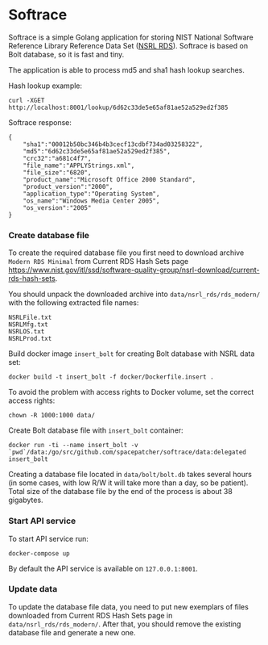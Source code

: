 # Softrace 

Softrace is a simple Golang application for storing NIST National Software Reference Library Reference Data Set (<a href="https://www.nist.gov/software-quality-group/national-software-reference-library-nsrl" target="_blank">NSRL RDS</a>). Softrace is based on Bolt database, so it is fast and tiny.

The application is able to process md5 and sha1 hash lookup searches.

Hash lookup example:
```
curl -XGET http://localhost:8001/lookup/6d62c33de5e65af81ae52a529ed2f385
```

Softrace response:
```
{
    "sha1":"00012b50bc346b4b3cecf13cdbf734ad03258322",
    "md5":"6d62c33de5e65af81ae52a529ed2f385",
    "crc32":"a681c4f7",
    "file_name":"APPLYStrings.xml",
    "file_size":"6820",
    "product_name":"Microsoft Office 2000 Standard",
    "product_version":"2000",
    "application_type":"Operating System",
    "os_name":"Windows Media Center 2005",
    "os_version":"2005"
}
```

### Create database file

To create the required database file you first need to download archive `Modern RDS Minimal` from Current RDS Hash Sets page https://www.nist.gov/itl/ssd/software-quality-group/nsrl-download/current-rds-hash-sets. 

You should unpack the downloaded archive into `data/nsrl_rds/rds_modern/` with the following extracted file names:
```
NSRLFile.txt
NSRLMfg.txt
NSRLOS.txt
NSRLProd.txt
```

Build docker image `insert_bolt` for creating Bolt database with NSRL data set:
```
docker build -t insert_bolt -f docker/Dockerfile.insert .
```

To avoid the problem with access rights to Docker volume, set the correct access rights:
```
chown -R 1000:1000 data/
```

Create Bolt database file with `insert_bolt` container:
```
docker run -ti --name insert_bolt -v `pwd`/data:/go/src/github.com/spacepatcher/softrace/data:delegated insert_bolt
```

Creating a database file located in `data/bolt/bolt.db` takes several hours (in some cases, with low R/W it will take more than a day, so be patient). Total size of the database file by the end of the process is about 38 gigabytes.

### Start API service

To start API service run:
```
docker-compose up
```

By default the API service is available on `127.0.0.1:8001`.

### Update data

To update the database file data, you need to put new exemplars of files downloaded from Current RDS Hash Sets page in `data/nsrl_rds/rds_modern/`. After that, you should remove the existing database file and generate a new one.
